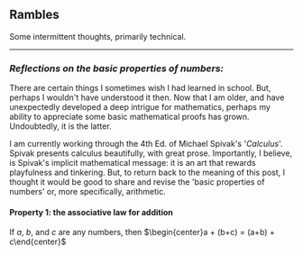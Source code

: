 ## **Rambles**
Some intermittent thoughts, primarily technical.

---

### *Reflections on the basic properties of numbers:*
There are certain things I sometimes wish I had learned in school. But, perhaps I wouldn't have understood it then. Now that I am older, and have unexpectedly developed a deep intrigue for mathematics, perhaps my ability to appreciate some basic mathematical proofs has grown. Undoubtedly, it is the latter.

I am currently working through the 4th Ed. of Michael Spivak's '*Calculus*'. Spivak presents calculus beautifully, with great prose. Importantly, I believe, is Spivak's implicit mathematical message: it is an art that rewards playfulness and tinkering. But, to return back to the meaning of this post, I thought it would be good to share and revise the 'basic properties of numbers' or, more specifically, arithmetic.

#### Property 1: the associative law for addition
If $a$, $b$, and $c$ are any numbers, then
$\begin{center}a + (b+c) = (a+b) + c\end{center}$